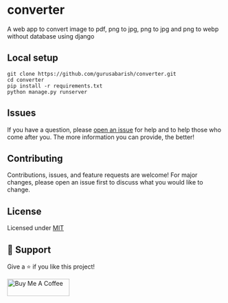 # converter
A web app to convert image to pdf, png to jpg, png to jpg and png to webp without database using django

## Local setup

```
git clone https://github.com/gurusabarish/converter.git
cd converter
pip install -r requirements.txt
python manage.py runserver
```

## Issues

If you have a question, please [open an issue](https://github.com/gurusabarish/converter/issues) for help and to help those who come after you. The more information you can provide, the better!

## Contributing

Contributions, issues, and feature requests are welcome! For major changes, please open an issue first to discuss what you would like to change.

## License

Licensed under [MIT](LICENSE)

## 🤝 Support

Give a ⭐️ if you like this project!

<a href="https://www.buymeacoffee.com/gurusabarish" target="_blank" rel="noopener"><img src="https://cdn.buymeacoffee.com/buttons/v2/default-yellow.png" height="40" width="145" alt="Buy Me A Coffee"></a>

